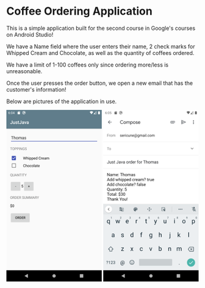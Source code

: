 # Coffee Ordering Application

This is a simple application built for the second course in Google's courses on Android Studio!

We have a Name field where the user enters their name, 2 check marks for Whipped Cream and Chocolate, as well as the
quantity of coffees ordered.

We have a limit of 1-100 coffees only since ordering more/less is unreasonable.

Once the user presses the order button, we open a new email that has the customer's information!

Below are pictures of the application in use.


<img src="https://github.com/tnguyenswe/Android-Studio-Projects/blob/master/Pictures/Screenshot_1584839090.png" width="250" height="450">

<img src="https://github.com/tnguyenswe/Android-Studio-Projects/blob/master/Pictures/Screenshot_1584839106.png" width="250" height="450">


